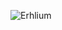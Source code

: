 




![Erhlium](https://external-content.duckduckgo.com/iu/?u=https%3A%2F%2Fi.pinimg.com%2Foriginals%2F85%2F99%2Fbf%2F8599bf31f483acfe62489d6a41dbce0d.jpg&f=1&nofb=1&ipt=262330891581fbb41c4df37260a578e636a83a9580b6cd7aa63dc4d0a196213c&ipo=images)
